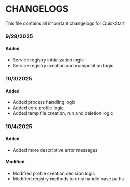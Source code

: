 # CHANGELOGS
This file contains all important changelogs for QuickStart

### 9/28/2025
#### Added
+ Service registry initialization logic
+ Service registry creation and manipulation logic

### 10/3/2025
#### Added
+ Added process handling logic
+ Added core profile logic
+ Added temp file creation, run and deletion logic

### 10/4/2025
#### Added
+ Added more descriptive error messages

#### Modified
+ Modified profile creation decision logic
+ Modified registry methods to only handle base paths
